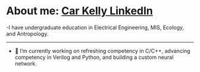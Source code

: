 # About me: [Car Kelly LinkedIn](https://www.linkedin.com/in/carkelly/)

-I have undergraduate education in Electrical Engineering, MIS, Ecology, and Antropology.

---

- 🔭 I’m currently working on refreshing competency in C/C++, advancing competency in Verilog and Python, and building a custom neural network.


